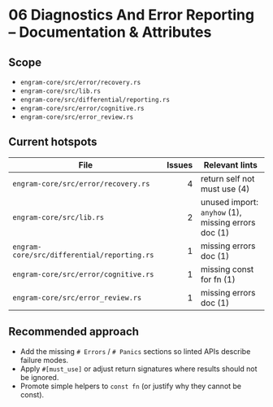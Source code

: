 # 06 Diagnostics And Error Reporting – Documentation & Attributes

## Scope
- `engram-core/src/error/recovery.rs`
- `engram-core/src/lib.rs`
- `engram-core/src/differential/reporting.rs`
- `engram-core/src/error/cognitive.rs`
- `engram-core/src/error_review.rs`

## Current hotspots
| File | Issues | Relevant lints |
| --- | ---: | --- |
| `engram-core/src/error/recovery.rs` | 4 | return self not must use (4) |
| `engram-core/src/lib.rs` | 2 | unused import: `anyhow` (1), missing errors doc (1) |
| `engram-core/src/differential/reporting.rs` | 1 | missing errors doc (1) |
| `engram-core/src/error/cognitive.rs` | 1 | missing const for fn (1) |
| `engram-core/src/error_review.rs` | 1 | missing errors doc (1) |

## Recommended approach
- Add the missing `# Errors` / `# Panics` sections so linted APIs describe failure modes.
- Apply `#[must_use]` or adjust return signatures where results should not be ignored.
- Promote simple helpers to `const fn` (or justify why they cannot be const).
